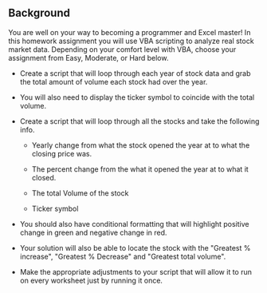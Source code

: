 ## Background

You are well on your way to becoming a programmer and Excel master! In this homework assignment you will use VBA scripting to analyze real stock market data. Depending on your comfort level with VBA, choose your assignment from Easy, Moderate, or Hard below.

* Create a script that will loop through each year of stock data and grab the total amount of volume each stock had over the year.

* You will also need to display the ticker symbol to coincide with the total volume.

* Create a script that will loop through all the stocks and take the following info.

  * Yearly change from what the stock opened the year at to what the closing price was.

  * The percent change from the what it opened the year at to what it closed.

  * The total Volume of the stock

  * Ticker symbol

* You should also have conditional formatting that will highlight positive change in green and negative change in red.

* Your solution will also be able to locate the stock with the "Greatest % increase", "Greatest % Decrease" and "Greatest total volume".

* Make the appropriate adjustments to your script that will allow it to run on every worksheet just by running it once.
